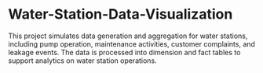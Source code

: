 # Water-Station-Data-Visualization
This project simulates data generation and aggregation for water stations, including pump operation, maintenance activities, customer complaints, and leakage events. The data is processed into dimension and fact tables to support analytics on water station operations.

